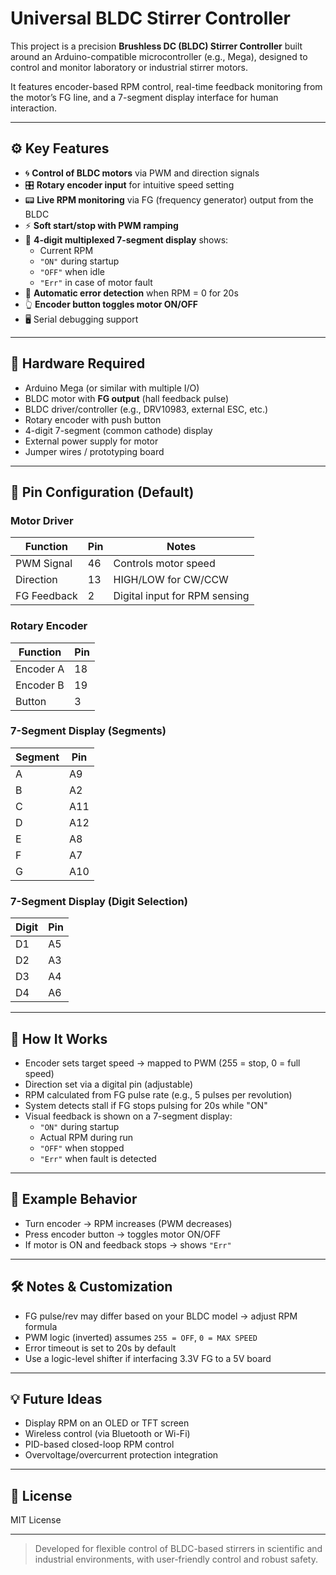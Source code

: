 # Universal BLDC Stirrer Controller

This project is a precision **Brushless DC (BLDC) Stirrer Controller** built around an Arduino-compatible microcontroller (e.g., Mega), designed to control and monitor laboratory or industrial stirrer motors.

It features encoder-based RPM control, real-time feedback monitoring from the motor’s FG line, and a 7-segment display interface for human interaction.

---

## ⚙️ Key Features

- 🌀 **Control of BLDC motors** via PWM and direction signals
- 🎛️ **Rotary encoder input** for intuitive speed setting
- 📟 **Live RPM monitoring** via FG (frequency generator) output from the BLDC
- ⚡ **Soft start/stop with PWM ramping**
- 🔢 **4-digit multiplexed 7-segment display** shows:
  - Current RPM
  - `"ON"` during startup
  - `"OFF"` when idle
  - `"Err"` in case of motor fault
- 🧠 **Automatic error detection** when RPM = 0 for 20s
- 👆 **Encoder button toggles motor ON/OFF**
- 🖥️ Serial debugging support

---

## 🧰 Hardware Required

- Arduino Mega (or similar with multiple I/O)
- BLDC motor with **FG output** (hall feedback pulse)
- BLDC driver/controller (e.g., DRV10983, external ESC, etc.)
- Rotary encoder with push button
- 4-digit 7-segment (common cathode) display
- External power supply for motor
- Jumper wires / prototyping board

---

## 🔌 Pin Configuration (Default)

### Motor Driver
| Function     | Pin | Notes                           |
|--------------|-----|---------------------------------|
| PWM Signal   | 46  | Controls motor speed            |
| Direction    | 13  | HIGH/LOW for CW/CCW             |
| FG Feedback  | 2   | Digital input for RPM sensing   |

### Rotary Encoder
| Function   | Pin |
|------------|-----|
| Encoder A  | 18  |
| Encoder B  | 19  |
| Button     | 3   |

### 7-Segment Display (Segments)
| Segment | Pin |
|---------|-----|
| A       | A9  |
| B       | A2  |
| C       | A11 |
| D       | A12 |
| E       | A8  |
| F       | A7  |
| G       | A10 |

### 7-Segment Display (Digit Selection)
| Digit | Pin |
|-------|-----|
| D1    | A5  |
| D2    | A3  |
| D3    | A4  |
| D4    | A6  |

---

## 🧠 How It Works

- Encoder sets target speed → mapped to PWM (255 = stop, 0 = full speed)
- Direction set via a digital pin (adjustable)
- RPM calculated from FG pulse rate (e.g., 5 pulses per revolution)
- System detects stall if FG stops pulsing for 20s while "ON"
- Visual feedback is shown on a 7-segment display:
  - `"ON"` during startup
  - Actual RPM during run
  - `"OFF"` when stopped
  - `"Err"` when fault is detected

---

## 🧪 Example Behavior

- Turn encoder → RPM increases (PWM decreases)
- Press encoder button → toggles motor ON/OFF
- If motor is ON and feedback stops → shows `"Err"`

---

## 🛠️ Notes & Customization

- FG pulse/rev may differ based on your BLDC model → adjust RPM formula
- PWM logic (inverted) assumes `255 = OFF`, `0 = MAX SPEED`
- Error timeout is set to 20s by default
- Use a logic-level shifter if interfacing 3.3V FG to a 5V board

---

## 💡 Future Ideas

- Display RPM on an OLED or TFT screen
- Wireless control (via Bluetooth or Wi-Fi)
- PID-based closed-loop RPM control
- Overvoltage/overcurrent protection integration

---

## 📜 License

MIT License

---

> Developed for flexible control of BLDC-based stirrers in scientific and industrial environments, with user-friendly control and robust safety.
